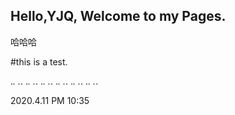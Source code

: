 ## Hello,YJQ, Welcome to my Pages.


哈哈哈





#this is a test.


._. ._. ._. ._.
._. ._. ._. ._.
._. ._. ._. ._.


2020.4.11 PM 10:35
